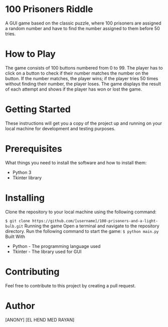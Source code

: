 # 100 Prisoners Riddle
A GUI game based on the classic puzzle, where 100 prisoners are assigned a random number and have to find the number assigned to them before 50 tries.

# How to Play
The game consists of 100 buttons numbered from 0 to 99. The player has to click on a button to check if their number matches the number on the button. If the number matches, the player wins; if the player tries 50 times without finding their number, the player loses. The game displays the result of each attempt and shows if the player has won or lost the game.

# Getting Started
These instructions will get you a copy of the project up and running on your local machine for development and testing purposes.

# Prerequisites
What things you need to install the software and how to install them:

- Python 3
- Tkinter library
# Installing
Clone the repository to your local machine using the following command:

`
$ git clone https://github.com/[username]/100-prisoners-and-a-light-bulb.git
`
Running the game
Open a terminal and navigate to the repository directory. Run the following command to start the game:
`
$ python main.py
`
Built With
* Python - The programming language used
* Tkinter - The library used for GUI
# Contributing
Feel free to contribute to this project by creating a pull request.

# Author
[ANONY] 
[EL HEND MED RAYAN]
